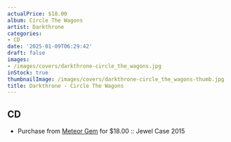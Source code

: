 ```yaml
---
actualPrice: $18.00
album: Circle The Wagons
artist: Darkthrone
categories:
- CD
date: '2025-01-09T06:29:42'
draft: false
images:
- /images/covers/darkthrone-circle_the_wagons.jpg
inStock: true
thumbnailImage: /images/covers/darkthrone-circle_the_wagons-thumb.jpg
title: Darkthrone - Circle The Wagons
---
```


## CD
* Purchase from [Meteor Gem](https://meteor-gem.com/products/darkthrone-circle-the-wagons-cd) for $18.00 :: Jewel Case 2015

